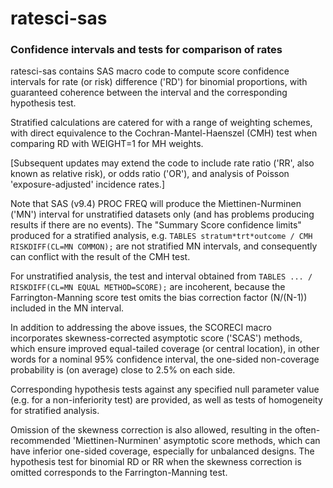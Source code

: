# ratesci-sas

### Confidence intervals and tests for comparison of rates

ratesci-sas contains SAS macro code to compute score confidence intervals for rate (or risk) difference ('RD') for binomial proportions, with guaranteed coherence 
between the interval and the corresponding hypothesis test.

Stratified calculations are catered for with a range of weighting schemes, with direct equivalence to the Cochran-Mantel-Haenszel (CMH) test when 
comparing RD with WEIGHT=1 for MH weights.

[Subsequent updates may extend the code to include rate ratio ('RR', also known as relative risk), or odds ratio ('OR'), 
and analysis of Poisson 'exposure-adjusted' incidence rates.] 

Note that SAS (v9.4) PROC FREQ will produce the Miettinen-Nurminen ('MN') interval for unstratified datasets only (and has problems producing results if there 
are no events). The "Summary Score confidence limits" produced for a stratified analysis, e.g.
 `TABLES stratum*trt*outcome / CMH RISKDIFF(CL=MN COMMON);`
are not stratified MN intervals, and consequently can conflict 
with the result of the CMH test. 

For unstratified analysis, the test and interval obtained from `TABLES ... / RISKDIFF(CL=MN EQUAL METHOD=SCORE);` 
are incoherent, because the Farrington-Manning score test omits the bias correction factor (N/(N-1)) included in the MN interval.

In addition to addressing the above issues, the SCORECI macro incorporates skewness-corrected asymptotic score ('SCAS') methods, which ensure 
improved equal-tailed coverage (or central location), 
in other words for a nominal 95% confidence interval, the one-sided non-coverage probability is (on average) close to 2.5% on each side. 
 
Corresponding hypothesis tests against any specified null parameter value (e.g. for a non-inferiority test) are provided, as well as tests of homogeneity
for stratified analysis. 

Omission of the skewness correction is also allowed, resulting in the often-recommended 'Miettinen-Nurminen' asymptotic score methods, 
which can have inferior one-sided coverage, especially for unbalanced designs. The hypothesis test for binomial RD or RR when the skewness correction is 
omitted corresponds to the Farrington-Manning test.
